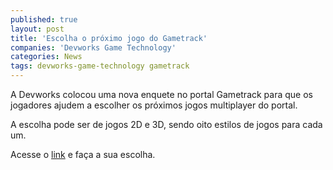 ```yaml
---
published: true
layout: post
title: 'Escolha o próximo jogo do Gametrack'
companies: 'Devworks Game Technology'
categories: News
tags: devworks-game-technology gametrack
---
```

A Devworks colocou uma nova enquete no portal Gametrack para que os jogadores ajudem a escolher os próximos jogos multiplayer do portal.

A escolha pode ser de jogos 2D e 3D, sendo oito estilos de jogos para cada um.

Acesse o [link](http://www.gametrack.com.br) e faça a sua escolha.
